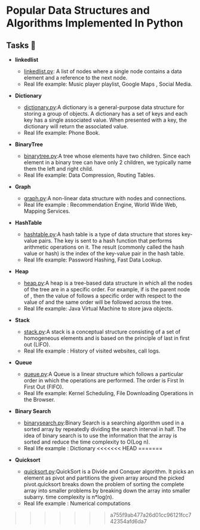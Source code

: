 # Popular Data Structures and Algorithms Implemented In Python 

## Tasks :page_with_curl:
* **linkedlist**
  * [linkedlist.py](linkedlist.py): A list of nodes where a single node contains a data element and a reference to the next node.
  * Real life example: Music player playlist, Google Maps , Social Media.
  
* **Dictionary**
  * [dictionary.py](dictionary.py):A dictionary is a general-purpose data structure for storing a group of objects. A dictionary has a set of keys and each key has a single associated value. When presented with a key, the dictionary will return the associated value.
  * Real life example: Phone Book.
  
* **BinaryTree**
  * [binarytree.py](binarytree.py):A tree whose elements have two children. Since each element in a binary tree can have only 2 children, we typically name them the left and right child.
  * Real life example: Data Compression, Routing Tables.
  
* **Graph**
  * [graph.py](graph.py):A non-linear data structure with nodes and connections.
  *  Real life example : Recommendation Engine, World Wide Web, Mapping Services.

* **HashTable**
  * [hashtable.py](hashtable.py):A hash table is a type of data structure that stores key-value pairs. The key is sent to a hash function that performs arithmetic operations on it. The result (commonly called the hash value or hash) is the index of the key-value pair in the hash table.
  *  Real life example: Password Hashing, Fast Data Lookup.
  
* **Heap**
  * [heap.py](heap.py):A heap is a tree-based data structure in which all the nodes of the tree are in a specific order. For example, if is the parent node of , then the value of follows a specific order with respect to the value of and the same order will be followed across the tree.
  *  Real life example: Java Virtual Machine to store java objects.
  
* **Stack**
  * [stack.py](stack.py):A stack is a conceptual structure consisting of a set of homogeneous elements and is based on the principle of last in first out (LIFO).
  *  Real life example : History of visited websites, call logs.

* **Queue**
  * [queue.py](queue.py):A Queue is a linear structure which follows a particular order in which the operations are performed. The order is First In First Out (FIFO).
  *  Real life example: Kernel Scheduling, File Downloading Operations in the Browser.


* **Binary Search**
  * [binarysearch.py](binarysearch.py):Binary Search is a searching algorithm used in a sorted array by repeatedly dividing the search interval in half. The idea of binary search is to use the information that the array is sorted and reduce the time complexity to O(Log n). 
  *  Real life example : Dictionary
<<<<<<< HEAD
=======


* **Quicksort**
  * [quicksort.py](quicksort.py):QuickSort is a Divide and Conquer algorithm. It picks an element as pivot and partitions the given array around the picked pivot.quicksort breaks down the problem of sorting the complete array into  smaller problems  by breaking down the array into smaller subarry. time complexity is n*log(n).
  * Real life example : Numerical computations
>>>>>>> a755f9ab477a26d01cc96121fcc742354afd6da7
